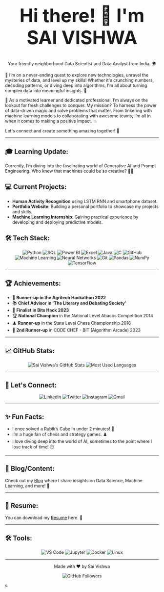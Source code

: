 <h1 align="center" style="font-size: 60px;">Hi there! 👋 I'm SAI VISHWA</h1>

<p align="center">Your friendly neighborhood Data Scientist and Data Analyst from India. 🌍</p>

🚀 I’m on a never-ending quest to explore new technologies, unravel the mysteries of data, and level up my skills! Whether it's crunching numbers, decoding patterns, or diving deep into algorithms, I'm all about turning complex data into meaningful insights. 🧠

🌟 As a motivated learner and dedicated professional, I’m always on the lookout for fresh challenges to conquer. My mission? To harness the power of data-driven magic and solve problems that matter. From tinkering with machine learning models to collaborating with awesome teams, I’m all in when it comes to making a positive impact. 💥

Let's connect and create something amazing together! 🌟

---

## 🎓 Learning Update:
Currently, I’m diving into the fascinating world of Generative AI and Prompt Engineering. Who knew that machines could be so creative? 🤖💡

## 💻 Current Projects:
- **Human Activity Recognition** using LSTM RNN and smartphone dataset.
- **Portfolio Website**: Building a personal portfolio to showcase my projects and skills.
- **Machine Learning Internship**: Gaining practical experience by developing and deploying predictive models.

## 🛠️ Tech Stack:
<p align="center">
  <img src="https://img.shields.io/badge/Python-3776AB?style=for-the-badge&logo=python&logoColor=white" alt="Python">
  <img src="https://img.shields.io/badge/SQL-4479A1?style=for-the-badge&logo=postgresql&logoColor=white" alt="SQL">
  <img src="https://img.shields.io/badge/Power_BI-F2C811?style=for-the-badge&logo=powerbi&logoColor=black" alt="Power BI">
  <img src="https://img.shields.io/badge/Microsoft_Excel-217346?style=for-the-badge&logo=microsoftexcel&logoColor=white" alt="Excel">
  <img src="https://img.shields.io/badge/Java-007396?style=for-the-badge&logo=java&logoColor=white" alt="Java">
  <img src="https://img.shields.io/badge/C-A8B9CC?style=for-the-badge&logo=c&logoColor=white" alt="C">
  <img src="https://img.shields.io/badge/GitHub-181717?style=for-the-badge&logo=github&logoColor=white" alt="GitHub">
  <img src="https://img.shields.io/badge/Machine_Learning-FF6F00?style=for-the-badge&logo=google&logoColor=white" alt="Machine Learning">
  <img src="https://img.shields.io/badge/Neural_Networks-FF6F00?style=for-the-badge&logo=neural-network&logoColor=white" alt="Neural Networks">
  <img src="https://img.shields.io/badge/Git-F05032?style=for-the-badge&logo=git&logoColor=white" alt="Git">
  <img src="https://img.shields.io/badge/Pandas-150458?style=for-the-badge&logo=pandas&logoColor=white" alt="Pandas">
  <img src="https://img.shields.io/badge/NumPy-013243?style=for-the-badge&logo=numpy&logoColor=white" alt="NumPy">
  <img src="https://img.shields.io/badge/TensorFlow-FF6F00?style=for-the-badge&logo=tensorflow&logoColor=white" alt="TensorFlow">
</p>

---

## 🏆 Achievements:
- 🥈 **Runner-up in the Agritech Hackathon 2022**
- 📚 **Chief Advisor in 'The Literary and Debating Society'**
- 🏅 **Finalist in Bits Hack 2023**
- 🏆 **National Champion** in the National Level Abacus Competition 2014
- ♟️ **Runner-up** in the State Level Chess Championship 2018
- 🥉 **2nd Runner-up** in CODE CHEF - BIT (Algorithm Arcade) 2023

---

## 📈 GitHub Stats:
<p align="center">
  <img src="https://github-readme-stats.vercel.app/api?username=SaiVishwa021&show_icons=true&theme=radical" alt="Sai Vishwa's GitHub Stats">
  <img src="https://github-readme-stats.vercel.app/api/top-langs/?username=SaiVishwa021&layout=compact&theme=radical" alt="Most Used Languages">
</p>

---

## 🤝 Let's Connect:
<p align="center">
  <a href="https://www.linkedin.com/in/sai-vishwa-b-36203a251/"><img src="https://img.shields.io/badge/LinkedIn-0A66C2?style=for-the-badge&logo=linkedin&logoColor=white" alt="LinkedIn"></a>
  <a href="https://x.com/SaiVishwaB"><img src="https://img.shields.io/badge/Twitter-1DA1F2?style=for-the-badge&logo=twitter&logoColor=white" alt="Twitter"></a>
  <a href="https://www.instagram.com/_.sai._21?igsh=MWhrZmtha3N4MGlreA=="><img src="https://img.shields.io/badge/Instagram-E4405F?style=for-the-badge&logo=instagram&logoColor=white" alt="Instagram"></a>
  <a href="mailto:saivishwababu@gmail.com"><img src="https://img.shields.io/badge/Gmail-EA4335?style=for-the-badge&logo=gmail&logoColor=white" alt="Gmail"></a>
</p>

---

## ✨ Fun Facts:
- I once solved a Rubik’s Cube in under 2 minutes! 🧩
- I’m a huge fan of chess and strategy games. ♟️
- I love diving deep into the world of AI, sometimes to the point where I lose track of time! 🕒

---

## 📝 Blog/Content:
Check out my [Blog](#) where I share insights on Data Science, Machine Learning, and more! 📝

---

## 📄 Resume:
You can download my [Resume](#) here. 📄

---

## 🛠️ Tools:
<p align="center">
  <img src="https://img.shields.io/badge/VS%20Code-0078D4?style=for-the-badge&logo=visual-studio-code&logoColor=white" alt="VS Code">
  <img src="https://img.shields.io/badge/Jupyter-F37626?style=for-the-badge&logo=jupyter&logoColor=white" alt="Jupyter">
  <img src="https://img.shields.io/badge/Docker-2496ED?style=for-the-badge&logo=docker&logoColor=white" alt="Docker">
  <img src="https://img.shields.io/badge/Linux-FCC624?style=for-the-badge&logo=linux&logoColor=black" alt="Linux">
</p>

---

<p align="center">Made with ❤️ by Sai Vishwa</p>
<p align="center"><img src="https://img.shields.io/github/followers/SaiVishwa021?style=social" alt="GitHub Followers"></p>
s
